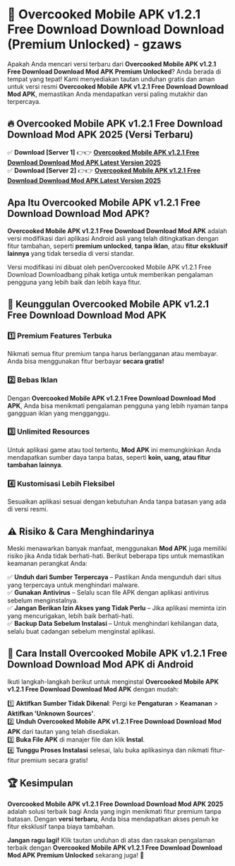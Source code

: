 # 🎯 Overcooked Mobile APK v1.2.1 Free Download Download  Download (Premium Unlocked) -  gzaws

Apakah Anda mencari versi terbaru dari **Overcooked Mobile APK v1.2.1 Free Download Download Mod APK Premium Unlocked**? Anda berada di tempat yang tepat! Kami menyediakan tautan unduhan gratis dan aman untuk versi resmi **Overcooked Mobile APK v1.2.1 Free Download Download Mod APK**, memastikan Anda mendapatkan versi paling mutakhir dan terpercaya.

## 🔥 Overcooked Mobile APK v1.2.1 Free Download Download Mod APK 2025 (Versi Terbaru)

✅ **Download [Server 1]** 👉👉 [**Overcooked Mobile APK v1.2.1 Free Download Download Mod APK Latest Version 2025**](https://momento.my/?title=Overcooked_Mobile_APK_v1.2.1_Free_Download_Download)  
✅ **Download [Server 2]** 👉👉 [**Overcooked Mobile APK v1.2.1 Free Download Download Mod APK Latest Version 2025**](https://momento.my/?title=Overcooked_Mobile_APK_v1.2.1_Free_Download_Download)  

## Apa Itu Overcooked Mobile APK v1.2.1 Free Download Download Mod APK?

**Overcooked Mobile APK v1.2.1 Free Download Download Mod APK** adalah versi modifikasi dari aplikasi Android asli yang telah ditingkatkan dengan fitur tambahan, seperti **premium unlocked**, **tanpa iklan**, atau **fitur eksklusif lainnya** yang tidak tersedia di versi standar.

Versi modifikasi ini dibuat oleh penOvercooked Mobile APK v1.2.1 Free Download Downloadbang pihak ketiga untuk memberikan pengalaman pengguna yang lebih baik dan lebih kaya fitur.

## 🎯 Keunggulan Overcooked Mobile APK v1.2.1 Free Download Download Mod APK

### 1️⃣ Premium Features Terbuka
Nikmati semua fitur premium tanpa harus berlangganan atau membayar. Anda bisa menggunakan fitur berbayar **secara gratis!**

### 2️⃣ Bebas Iklan
Dengan **Overcooked Mobile APK v1.2.1 Free Download Download Mod APK**, Anda bisa menikmati pengalaman pengguna yang lebih nyaman tanpa gangguan iklan yang mengganggu.

### 3️⃣ Unlimited Resources
Untuk aplikasi game atau tool tertentu, **Mod APK** ini memungkinkan Anda mendapatkan sumber daya tanpa batas, seperti **koin, uang, atau fitur tambahan lainnya**.

### 4️⃣ Kustomisasi Lebih Fleksibel
Sesuaikan aplikasi sesuai dengan kebutuhan Anda tanpa batasan yang ada di versi resmi.

## ⚠️ Risiko & Cara Menghindarinya

Meski menawarkan banyak manfaat, menggunakan **Mod APK** juga memiliki risiko jika Anda tidak berhati-hati. Berikut beberapa tips untuk memastikan keamanan perangkat Anda:

✅ **Unduh dari Sumber Terpercaya** – Pastikan Anda mengunduh dari situs yang terpercaya untuk menghindari malware.  
✅ **Gunakan Antivirus** – Selalu scan file APK dengan aplikasi antivirus sebelum menginstalnya.  
✅ **Jangan Berikan Izin Akses yang Tidak Perlu** – Jika aplikasi meminta izin yang mencurigakan, lebih baik berhati-hati.  
✅ **Backup Data Sebelum Instalasi** – Untuk menghindari kehilangan data, selalu buat cadangan sebelum menginstal aplikasi.

## 📌 Cara Install Overcooked Mobile APK v1.2.1 Free Download Download Mod APK di Android

Ikuti langkah-langkah berikut untuk menginstal **Overcooked Mobile APK v1.2.1 Free Download Download Mod APK** dengan mudah:

1️⃣ **Aktifkan Sumber Tidak Dikenal**: Pergi ke **Pengaturan** > **Keamanan** > **Aktifkan 'Unknown Sources'**.  
2️⃣ **Unduh Overcooked Mobile APK v1.2.1 Free Download Download Mod APK** dari tautan yang telah disediakan.  
3️⃣ **Buka File APK** di manajer file dan klik **Instal**.  
4️⃣ **Tunggu Proses Instalasi** selesai, lalu buka aplikasinya dan nikmati fitur-fitur premium secara gratis!

## 🏆 Kesimpulan

**Overcooked Mobile APK v1.2.1 Free Download Download Mod APK 2025** adalah solusi terbaik bagi Anda yang ingin menikmati fitur premium tanpa batasan. Dengan **versi terbaru**, Anda bisa mendapatkan akses penuh ke fitur eksklusif tanpa biaya tambahan.

**Jangan ragu lagi!** Klik tautan unduhan di atas dan rasakan pengalaman terbaik dengan **Overcooked Mobile APK v1.2.1 Free Download Download Mod APK Premium Unlocked** sekarang juga! 🚀
